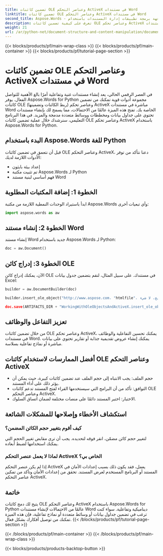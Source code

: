 ```yaml
---
title: تضمين كائنات OLE وعناصر التحكم ActiveX في مستندات Word
linktitle: تضمين كائنات OLE وعناصر التحكم ActiveX في مستندات Word
second_title: Aspose.Words - واجهة برمجة تطبيقات إدارة المستندات باستخدام Python
description: تعرف على كيفية تضمين كائنات OLE وعناصر تحكم ActiveX في مستندات Word باستخدام Aspose.Words for Python. قم بإنشاء مستندات تفاعلية وديناميكية بسلاسة.
weight: 21
url: /ar/python-net/document-structure-and-content-manipulation/document-ole-objects-active-x/
---
```


{{< blocks/products/pf/main-wrap-class >}}
{{< blocks/products/pf/main-container >}}
{{< blocks/products/pf/tutorial-page-section >}}

# تضمين كائنات OLE وعناصر التحكم ActiveX في مستندات Word


في العصر الرقمي الحالي، يعد إنشاء مستندات غنية وتفاعلية أمرًا بالغ الأهمية للتواصل الفعال. يوفر Aspose.Words for Python مجموعة أدوات قوية تمكنك من تضمين كائنات OLE (ربط الكائنات وتضمينها) وعناصر تحكم ActiveX مباشرة في مستندات Word الخاصة بك. تفتح هذه الميزة عالمًا من الاحتمالات، مما يسمح لك بإنشاء مستندات تحتوي على جداول بيانات ومخططات ووسائط متعددة مدمجة والمزيد. في هذا البرنامج التعليمي، سنرشدك خلال عملية تضمين كائنات OLE وعناصر تحكم ActiveX باستخدام Aspose.Words for Python.


## البدء باستخدام Aspose.Words للغة Python

قبل أن نتعمق في تضمين كائنات OLE وعناصر التحكم ActiveX، دعنا نتأكد من توفر الأدوات اللازمة لديك:

- إعداد بيئة بايثون
- تم تثبيت مكتبة Aspose.Words لـ Python
- فهم أساسي لبنية مستند Word

## الخطوة 1: إضافة المكتبات المطلوبة

ابدأ باستيراد الوحدات النمطية اللازمة من مكتبة Aspose.Words وأي تبعيات أخرى:

```python
import aspose.words as aw
```

## الخطوة 2: إنشاء مستند Word

إنشاء مستند Word جديد باستخدام Aspose.Words لـ Python:

```python
doc = aw.Document()
```

## الخطوة 3: إدراج كائن OLE

الآن، يمكنك إدراج كائن OLE في مستندك. على سبيل المثال، لنقم بتضمين جدول بيانات Excel:

```python
builder = aw.DocumentBuilder(doc)

builder.insert_ole_object("http://www.aspose.com، "htmlfile"، صحيح، صحيح، لا شيء)

doc.save(ARTIFACTS_DIR + "WorkingWithOleObjectsAndActiveX.insert_ole_object.docx")
```

## تعزيز التفاعل والوظائف

من خلال تضمين كائنات OLE وعناصر تحكم ActiveX، يمكنك تحسين التفاعلية والوظائف في مستندات Word. يمكنك إنشاء عروض تقديمية جذابة أو تقارير تحتوي على بيانات مباشرة أو نماذج تفاعلية بسلاسة.

## أفضل الممارسات لاستخدام كائنات OLE وعناصر التحكم ActiveX

- حجم الملف: يجب الانتباه إلى حجم الملف عند تضمين كائنات كبيرة، حيث يمكن أن يؤثر ذلك على أداء المستند.
- التوافق: تأكد من أن البرامج التي سيستخدمها القراء لفتح المستند تدعم كائنات OLE وعناصر التحكم ActiveX.
- الاختبار: اختبر المستند دائمًا على منصات مختلفة لضمان اتساق السلوك.

## استكشاف الأخطاء وإصلاحها للمشكلات الشائعة

### كيف أقوم بتغيير حجم الكائن المضمن؟

لتغيير حجم كائن مضمّن، انقر فوقه لتحديده. يجب أن ترى مقابض تغيير الحجم التي يمكنك استخدامها لضبط أبعاده.

### لماذا لا يعمل عنصر التحكم ActiveX الخاص بي؟

إذا لم يكن عنصر التحكم ActiveX يعمل، فقد يكون ذلك بسبب إعدادات الأمان في المستند أو البرنامج المستخدم لعرض المستند. تحقق من إعدادات الأمان وتأكد من تمكين عناصر التحكم ActiveX.

## خاتمة

يتيح لك دمج كائنات OLE وعناصر التحكم ActiveX باستخدام Aspose.Words for Python عالمًا من الاحتمالات لإنشاء مستندات Word ديناميكية وتفاعلية. سواء كنت ترغب في تضمين جداول بيانات أو وسائط متعددة أو نماذج تفاعلية، فإن هذه الميزة تمكنك من توصيل أفكارك بشكل فعال.
{{< /blocks/products/pf/tutorial-page-section >}}

{{< /blocks/products/pf/main-container >}}
{{< /blocks/products/pf/main-wrap-class >}}

{{< blocks/products/products-backtop-button >}}
